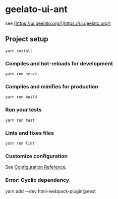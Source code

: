 # geelato-ui-ant

see [https://ui.geelato.org/](https://ui.geelato.org/)

## Project setup
```
yarn install
```

### Compiles and hot-reloads for development
```
yarn run serve
```

### Compiles and minifies for production
```
yarn run build
```

### Run your tests
```
yarn run test
```

### Lints and fixes files
```
yarn run lint
```

### Customize configuration
See [Configuration Reference](https://cli.vuejs.org/config/).

### Error: Cyclic dependency
yarn add --dev html-webpack-plugin@next
